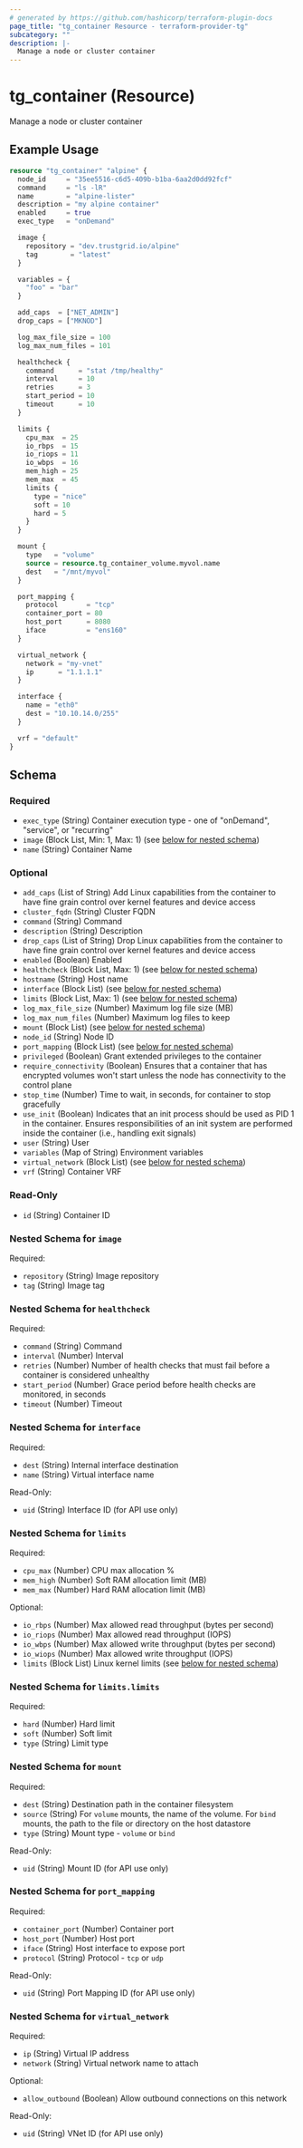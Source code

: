 ```yaml
---
# generated by https://github.com/hashicorp/terraform-plugin-docs
page_title: "tg_container Resource - terraform-provider-tg"
subcategory: ""
description: |-
  Manage a node or cluster container
---
```


# tg_container (Resource)

Manage a node or cluster container

## Example Usage

```terraform
resource "tg_container" "alpine" {
  node_id     = "35ee5516-c6d5-409b-b1ba-6aa2d0dd92fcf"
  command     = "ls -lR"
  name        = "alpine-lister"
  description = "my alpine container"
  enabled     = true
  exec_type   = "onDemand"

  image {
    repository = "dev.trustgrid.io/alpine"
    tag        = "latest"
  }

  variables = {
    "foo" = "bar"
  }

  add_caps  = ["NET_ADMIN"]
  drop_caps = ["MKNOD"]

  log_max_file_size = 100
  log_max_num_files = 101

  healthcheck {
    command      = "stat /tmp/healthy"
    interval     = 10
    retries      = 3
    start_period = 10
    timeout      = 10
  }

  limits {
    cpu_max  = 25
    io_rbps  = 15
    io_riops = 11
    io_wbps  = 16
    mem_high = 25
    mem_max  = 45
    limits {
      type = "nice"
      soft = 10
      hard = 5
    }
  }

  mount {
    type   = "volume"
    source = resource.tg_container_volume.myvol.name
    dest   = "/mnt/myvol"
  }

  port_mapping {
    protocol       = "tcp"
    container_port = 80
    host_port      = 8080
    iface          = "ens160"
  }

  virtual_network {
    network = "my-vnet"
    ip      = "1.1.1.1"
  }

  interface {
    name = "eth0"
    dest = "10.10.14.0/255"
  }

  vrf = "default"
}
```

<!-- schema generated by tfplugindocs -->
## Schema

### Required

- `exec_type` (String) Container execution type - one of "onDemand", "service", or "recurring"
- `image` (Block List, Min: 1, Max: 1) (see [below for nested schema](#nestedblock--image))
- `name` (String) Container Name

### Optional

- `add_caps` (List of String) Add Linux capabilities from the container to have fine grain control over kernel features and device access
- `cluster_fqdn` (String) Cluster FQDN
- `command` (String) Command
- `description` (String) Description
- `drop_caps` (List of String) Drop Linux capabilities from the container to have fine grain control over kernel features and device access
- `enabled` (Boolean) Enabled
- `healthcheck` (Block List, Max: 1) (see [below for nested schema](#nestedblock--healthcheck))
- `hostname` (String) Host name
- `interface` (Block List) (see [below for nested schema](#nestedblock--interface))
- `limits` (Block List, Max: 1) (see [below for nested schema](#nestedblock--limits))
- `log_max_file_size` (Number) Maximum log file size (MB)
- `log_max_num_files` (Number) Maximum log files to keep
- `mount` (Block List) (see [below for nested schema](#nestedblock--mount))
- `node_id` (String) Node ID
- `port_mapping` (Block List) (see [below for nested schema](#nestedblock--port_mapping))
- `privileged` (Boolean) Grant extended privileges to the container
- `require_connectivity` (Boolean) Ensures that a container that has encrypted volumes won't start unless the node has connectivity to the control plane
- `stop_time` (Number) Time to wait, in seconds, for container to stop gracefully
- `use_init` (Boolean) Indicates that an init process should be used as PID 1 in the container. Ensures responsibilities of an init system are performed inside the container (i.e., handling exit signals)
- `user` (String) User
- `variables` (Map of String) Environment variables
- `virtual_network` (Block List) (see [below for nested schema](#nestedblock--virtual_network))
- `vrf` (String) Container VRF

### Read-Only

- `id` (String) Container ID

<a id="nestedblock--image"></a>
### Nested Schema for `image`

Required:

- `repository` (String) Image repository
- `tag` (String) Image tag


<a id="nestedblock--healthcheck"></a>
### Nested Schema for `healthcheck`

Required:

- `command` (String) Command
- `interval` (Number) Interval
- `retries` (Number) Number of health checks that must fail before a container is considered unhealthy
- `start_period` (Number) Grace period before health checks are monitored, in seconds
- `timeout` (Number) Timeout


<a id="nestedblock--interface"></a>
### Nested Schema for `interface`

Required:

- `dest` (String) Internal interface destination
- `name` (String) Virtual interface name

Read-Only:

- `uid` (String) Interface ID (for API use only)


<a id="nestedblock--limits"></a>
### Nested Schema for `limits`

Required:

- `cpu_max` (Number) CPU max allocation %
- `mem_high` (Number) Soft RAM allocation limit (MB)
- `mem_max` (Number) Hard RAM allocation limit (MB)

Optional:

- `io_rbps` (Number) Max allowed read throughput (bytes per second)
- `io_riops` (Number) Max allowed read throughput (IOPS)
- `io_wbps` (Number) Max allowed write throughput (bytes per second)
- `io_wiops` (Number) Max allowed write throughput (IOPS)
- `limits` (Block List) Linux kernel limits (see [below for nested schema](#nestedblock--limits--limits))

<a id="nestedblock--limits--limits"></a>
### Nested Schema for `limits.limits`

Required:

- `hard` (Number) Hard limit
- `soft` (Number) Soft limit
- `type` (String) Limit type



<a id="nestedblock--mount"></a>
### Nested Schema for `mount`

Required:

- `dest` (String) Destination path in the container filesystem
- `source` (String) For `volume` mounts, the name of the volume. For `bind` mounts, the path to the file or directory on the host datastore
- `type` (String) Mount type - `volume` or `bind`

Read-Only:

- `uid` (String) Mount ID (for API use only)


<a id="nestedblock--port_mapping"></a>
### Nested Schema for `port_mapping`

Required:

- `container_port` (Number) Container port
- `host_port` (Number) Host port
- `iface` (String) Host interface to expose port
- `protocol` (String) Protocol - `tcp` or `udp`

Read-Only:

- `uid` (String) Port Mapping ID (for API use only)


<a id="nestedblock--virtual_network"></a>
### Nested Schema for `virtual_network`

Required:

- `ip` (String) Virtual IP address
- `network` (String) Virtual network name to attach

Optional:

- `allow_outbound` (Boolean) Allow outbound connections on this network

Read-Only:

- `uid` (String) VNet ID (for API use only)
